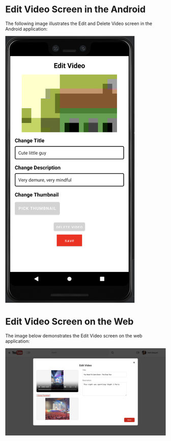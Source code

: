 # Edit Video Screen in the Android

The following image illustrates the Edit and Delete Video screen in the Android application:

![Edit Video in Android](../images/EditAndroid.png)

# Edit Video Screen on the Web

The image below demonstrates the Edit Video screen on the web application:

![Edit Video on Web](../images/EditVideoWeb.png)
